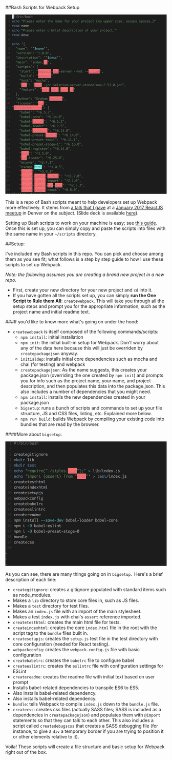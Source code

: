 ##Bash Scripts for Webpack Setup

![Intro image](images/createpackagejson.png)

This is a repo of Bash scripts meant to help developers set up Webpack more effectively. It stems from [a talk that I gave](https://gness1804.github.io/blog-in-react/) at a [January 2017 ReactJS meetup](https://www.meetup.com/ReactJS-Denver/events/236084764/?comment_table_id=474757070&comment_table_name=event_comment) in Denver on the subject. (Slide deck is available [here](https://docs.google.com/presentation/d/1zdsfh6ut2TF5NOwfsC9LhXUiyQ_QXynoif1oVJV4MpQ/edit?usp=sharing)). 

Setting up Bash scripts to work on your machine is easy; see [this guide](http://ss64.com/osx/syntax-shellscript.html). Once this is set up, you can simply copy and paste the scripts into files with the same name in your `~/scripts` directory.

##Setup: 

I've included my Bash scripts in this repo. You can pick and choose among them as you see fit; what follows is a step by step guide to how I use these scripts to set up Webpack. 

*Note: the following assumes you are creating a brand new project in a new repo.* 

* First, create your new directory for your new project and `cd` into it.
* If you have gotten all the scripts set up, you can simply **run the One Script to Rule them All**: `createwebpack`. This will take you through all the setup steps and prompt you for the appropriate information, such as the project name and initial readme text.

###If you'd like to know more what's going on under the hood: 

* `createwebpack` is itself composed of the following commands/scripts: 
  * `npm install`: initial installation 
  * `npm init`: the initial built-in setup for Webpack. Don't worry about any of the data here because this will just be overriden by `createpackagejson` anyway. 
  * `initialdep`: installs initial core dependencies such as mocha and chai (for testing) and webpack  
  * `createpackagejson`: As the name suggests, this creates your package.json (overriding the one created by `npm init`) and prompts you for info such as the project name, your name, and project description, and then populates this data into the package.json. This also includes a number of dependencies that you might need.  
  * `npm install`: installs the new dependencies created in your package.json  
  * `bigsetup`: runs a bunch of scripts and commands to set up your file structure, JS and CSS files, linting, etc. Explained more below.  
  * `npm run build`: builds Webpack by compiling your existing code into bundles that are read by the browser. 

####More about `bigsetup`: 

![Image of bigsetup](images/bigsetup.png)

As you can see, there are many things going on in `bigsetup.` Here's a brief description of each line:

* `creategitignore`: creates a gitignore populated with standard items such as node_modules. 
* Makes a `lib` directory to store core files in, such as JS files. 
* Makes a `test` directory for test files. 
* Makes an `index.js` file with an import of the main stylesheet.
* Makes a test `index.js` with chai's `assert` reference imported. 
* `createtesthtml`: creates the main html file for tests.
* `createindexhtml`: creates the core `index.html` file in the root with the script tag to the `bundle` files built in. 
* `createsetupjs`: creates the `setup.js` test file in the test directory with core configuration (needed for React testing).
* `webpackconfig`: creates the `webpack.config.js` file with basic configuration 
* `createbabelrc`: creates the `babelrc` file to configure babel 
* `createeslintrc`: creates the `eslintrc` file with configuration settings for ESLint
* `createreadme`: creates the readme file with initial text based on user prompt 
* Installs babel-related dependencies to transpile ES6 to ES5.
* Also installs babel-related dependency. 
* Also installs babel-related dependency. 
* `bundle`: tells Webpack to compile `index.js` down to the `bundle.js` file. 
* `createcss`: creates css files (actually SASS files; SASS is included as a dependencies in `createpackagejson`) and populates them with `@import` statements so that they can talk to each other. This also includes a script called `createdebugscss` that creates a SASS debugging file (for instance, to give a `div` a temporary border if you are trying to position it or other elements relative to it).

Voila! These scripts will create a file structure and basic setup for Webpack right out of the box.
